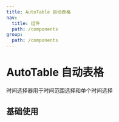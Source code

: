 ```yaml
---
title: AutoTable 自动表格
nav:
  title: 组件
  path: /components
group:
  path: /components
---
```


# AutoTable 自动表格

时间选择器用于时间范围选择和单个时间选择

## 基础使用

<code src="./demos/index.jsx" />

<API></API>

<!-- 除以上 API 外，倒计时按钮还支持 Button 组件（Ant Design）的所有 API 。 -->
